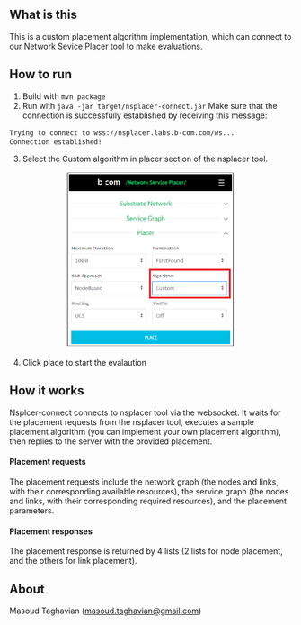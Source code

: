 ## What is this
  
This is a custom placement algorithm implementation, which can connect to our Network Sevice Placer tool to make evaluations.

## How to run
1. Build with `mvn package`
2. Run with `java -jar target/nsplacer-connect.jar`
Make sure that the connection is successfully established by receiving this message:

```
Trying to connect to wss://nsplacer.labs.b-com.com/ws...
Connection established!
```

3. Select the Custom algorithm in placer section of the nsplacer tool.

<p align="center">
<img src="res/custom-alg.png" width="300">
</p>

4. Click place to start the evalaution

## How it works
Nsplcer-connect connects to nsplacer tool via the websocket. It waits for the placement requests from the nsplacer tool, executes a sample placement algorithm (you can implement your own placement algorithm), then replies to the server with the provided placement.

#### Placement requests
The placement requests include the network graph (the nodes and links, with their corresponding available resources), the service graph (the nodes and links, with their corresponding required resources), and the placement parameters.

#### Placement responses
The placement response is returned by 4 lists (2 lists for node placement, and the others for link placement). 

## About
Masoud Taghavian (masoud.taghavian@gmail.com)
